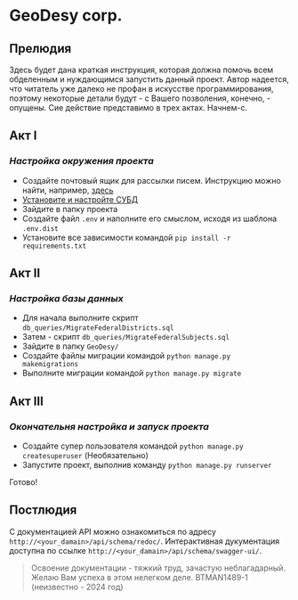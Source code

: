 # GeoDesy corp.
## Прелюдия

Здесь будет дана краткая инструкция, которая должна помочь всем обделенным и нуждающимся запустить данный проект.
Автор надеется, что читатель уже далеко не профан в искусстве программирования, поэтому некоторые детали будут - с Вашего позволения, конечно, - опущены.
Сие действие представимо в трех актах. Начнем-с.

## Акт &#8544;
### _Настройка окружения проекта_
- Создайте почтовый ящик для рассылки писем. Инструкцию можно найти, например, [здесь](https://yandex.ru/support/mail/mail-clients/others.html)
- [Установите и настройте СУБД](https://postgrespro.ru/docs/postgresql/16/tutorial)
- Зайдите в папку проекта
- Создайте файл `.env` и наполните его смыслом, исходя из шаблона `.env.dist`
- Установите все зависимости командой `pip install -r requirements.txt`

## Акт &#8545;
### _Настройка базы данных_

- Для начала выполните скрипт `db_queries/MigrateFederalDistricts.sql`
- Затем - скрипт `db_queries/MigrateFederalSubjects.sql`
- Зайдите в папку `GeoDesy/`
- Создайте файлы миграции командой `python manage.py makemigrations`
- Выполните миграции командой `python manage.py migrate`

## Акт &#8546;
### _Окончательня настройка и запуск проекта_

- Создайте супер пользователя командой `python manage.py createsuperuser` (Необязательно)
- Запустите проект, выполнив команду `python manage.py runserver`

Готово!

## Постлюдия

С документацией API можно ознакомиться по адресу `http://<your_damain>/api/schema/redoc/`.
Интерактивная дукументация доступна по ссылке `http://<your_damain>/api/schema/swagger-ui/`.
> Освоение документации - тяжкий труд, зачастую неблагадарный. Желаю Вам успеха в этом нелегком деле.
BTMAN1489-1 (неизвестно - 2024 год)
